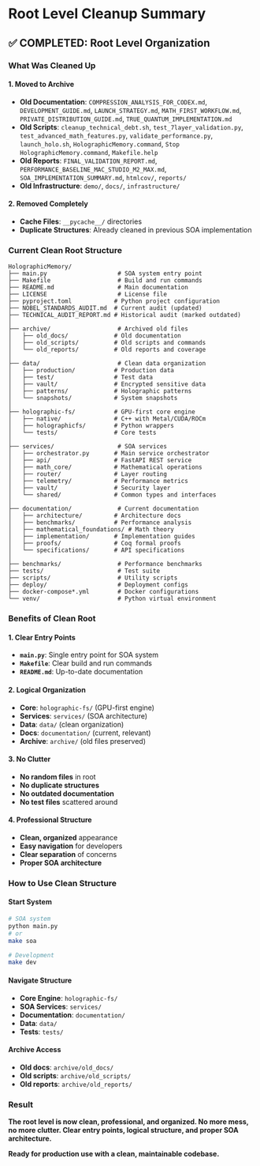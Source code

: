 # Root Level Cleanup Summary

## ✅ COMPLETED: Root Level Organization

### **What Was Cleaned Up**

#### **1. Moved to Archive**
- **Old Documentation**: `COMPRESSION_ANALYSIS_FOR_CODEX.md`, `DEVELOPMENT_GUIDE.md`, `LAUNCH_STRATEGY.md`, `MATH_FIRST_WORKFLOW.md`, `PRIVATE_DISTRIBUTION_GUIDE.md`, `TRUE_QUANTUM_IMPLEMENTATION.md`
- **Old Scripts**: `cleanup_technical_debt.sh`, `test_7layer_validation.py`, `test_advanced_math_features.py`, `validate_performance.py`, `launch_holo.sh`, `HolographicMemory.command`, `Stop HolographicMemory.command`, `Makefile.help`
- **Old Reports**: `FINAL_VALIDATION_REPORT.md`, `PERFORMANCE_BASELINE_MAC_STUDIO_M2_MAX.md`, `SOA_IMPLEMENTATION_SUMMARY.md`, `htmlcov/`, `reports/`
- **Old Infrastructure**: `demo/`, `docs/`, `infrastructure/`

#### **2. Removed Completely**
- **Cache Files**: `__pycache__/` directories
- **Duplicate Structures**: Already cleaned in previous SOA implementation

### **Current Clean Root Structure**

```
HolographicMemory/
├── main.py                    # SOA system entry point
├── Makefile                   # Build and run commands
├── README.md                  # Main documentation
├── LICENSE                    # License file
├── pyproject.toml            # Python project configuration
├── NOBEL_STANDARDS_AUDIT.md  # Current audit (updated)
├── TECHNICAL_AUDIT_REPORT.md # Historical audit (marked outdated)
│
├── archive/                   # Archived old files
│   ├── old_docs/             # Old documentation
│   ├── old_scripts/          # Old scripts and commands
│   └── old_reports/          # Old reports and coverage
│
├── data/                      # Clean data organization
│   ├── production/           # Production data
│   ├── test/                 # Test data
│   ├── vault/                # Encrypted sensitive data
│   ├── patterns/             # Holographic patterns
│   └── snapshots/            # System snapshots
│
├── holographic-fs/           # GPU-first core engine
│   ├── native/               # C++ with Metal/CUDA/ROCm
│   ├── holographicfs/        # Python wrappers
│   └── tests/                # Core tests
│
├── services/                  # SOA services
│   ├── orchestrator.py       # Main service orchestrator
│   ├── api/                  # FastAPI REST service
│   ├── math_core/            # Mathematical operations
│   ├── router/               # Layer routing
│   ├── telemetry/            # Performance metrics
│   ├── vault/                # Security layer
│   └── shared/               # Common types and interfaces
│
├── documentation/             # Current documentation
│   ├── architecture/         # Architecture docs
│   ├── benchmarks/           # Performance analysis
│   ├── mathematical_foundations/ # Math theory
│   ├── implementation/       # Implementation guides
│   ├── proofs/               # Coq formal proofs
│   └── specifications/       # API specifications
│
├── benchmarks/                # Performance benchmarks
├── tests/                     # Test suite
├── scripts/                   # Utility scripts
├── deploy/                    # Deployment configs
├── docker-compose*.yml        # Docker configurations
└── venv/                      # Python virtual environment
```

### **Benefits of Clean Root**

#### **1. Clear Entry Points**
- **`main.py`**: Single entry point for SOA system
- **`Makefile`**: Clear build and run commands
- **`README.md`**: Up-to-date documentation

#### **2. Logical Organization**
- **Core**: `holographic-fs/` (GPU-first engine)
- **Services**: `services/` (SOA architecture)
- **Data**: `data/` (clean organization)
- **Docs**: `documentation/` (current, relevant)
- **Archive**: `archive/` (old files preserved)

#### **3. No Clutter**
- **No random files** in root
- **No duplicate structures**
- **No outdated documentation**
- **No test files** scattered around

#### **4. Professional Structure**
- **Clean, organized** appearance
- **Easy navigation** for developers
- **Clear separation** of concerns
- **Proper SOA architecture**

### **How to Use Clean Structure**

#### **Start System**
```bash
# SOA system
python main.py
# or
make soa

# Development
make dev
```

#### **Navigate Structure**
- **Core Engine**: `holographic-fs/`
- **SOA Services**: `services/`
- **Documentation**: `documentation/`
- **Data**: `data/`
- **Tests**: `tests/`

#### **Archive Access**
- **Old docs**: `archive/old_docs/`
- **Old scripts**: `archive/old_scripts/`
- **Old reports**: `archive/old_reports/`

### **Result**

**The root level is now clean, professional, and organized. No more mess, no more clutter. Clear entry points, logical structure, and proper SOA architecture.**

**Ready for production use with a clean, maintainable codebase.**

